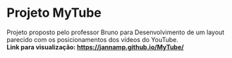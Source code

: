 # Projeto MyTube
Projeto proposto pelo professor Bruno para Desenvolvimento de um layout parecido com os posicionamentos dos vídeos do YouTube. 
<br>
<strong> Link para visualização: https://jannamp.github.io/MyTube/ </strong> 
